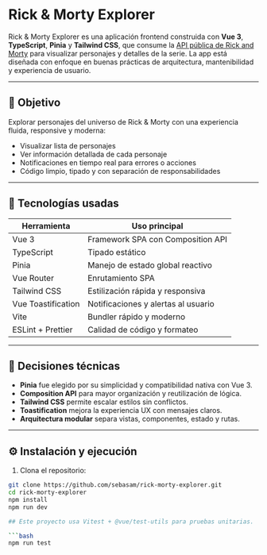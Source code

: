 # Rick & Morty Explorer

Rick & Morty Explorer es una aplicación frontend construida con **Vue 3**, **TypeScript**, **Pinia** y **Tailwind CSS**, que consume la [API pública de Rick and Morty](https://rickandmortyapi.com/) para visualizar personajes y detalles de la serie. La app está diseñada con enfoque en buenas prácticas de arquitectura, mantenibilidad y experiencia de usuario.

---

## 🎯 Objetivo

Explorar personajes del universo de Rick & Morty con una experiencia fluida, responsive y moderna:

- Visualizar lista de personajes
- Ver información detallada de cada personaje
- Notificaciones en tiempo real para errores o acciones
- Código limpio, tipado y con separación de responsabilidades

---

## 🚀 Tecnologías usadas

| Herramienta        | Uso principal                          |
|--------------------|----------------------------------------|
| Vue 3              | Framework SPA con Composition API      |
| TypeScript         | Tipado estático                        |
| Pinia              | Manejo de estado global reactivo       |
| Vue Router         | Enrutamiento SPA                       |
| Tailwind CSS       | Estilización rápida y responsiva       |
| Vue Toastification | Notificaciones y alertas al usuario    |
| Vite               | Bundler rápido y moderno               |
| ESLint + Prettier  | Calidad de código y formateo           |

---

## 🧠 Decisiones técnicas

- **Pinia** fue elegido por su simplicidad y compatibilidad nativa con Vue 3.
- **Composition API** para mayor organización y reutilización de lógica.
- **Tailwind CSS** permite escalar estilos sin conflictos.
- **Toastification** mejora la experiencia UX con mensajes claros.
- **Arquitectura modular** separa vistas, componentes, estado y rutas.

---

## ⚙️ Instalación y ejecución

1. Clona el repositorio:

```bash
git clone https://github.com/sebasam/rick-morty-explorer.git
cd rick-morty-explorer
npm install
npm run dev

## Este proyecto usa Vitest + @vue/test-utils para pruebas unitarias.

```bash
npm run test
